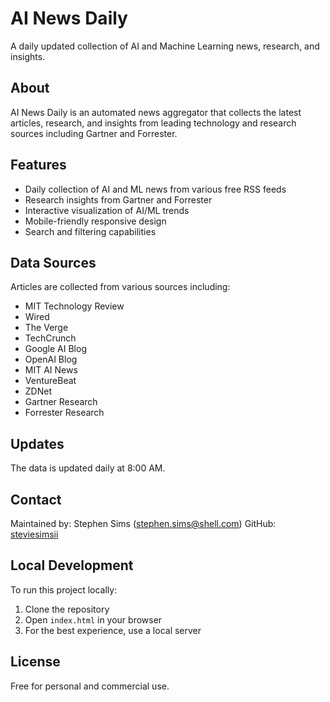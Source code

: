 # AI News Daily

A daily updated collection of AI and Machine Learning news, research, and insights.

## About

AI News Daily is an automated news aggregator that collects the latest articles, research, and insights from leading technology and research sources including Gartner and Forrester.

## Features

- Daily collection of AI and ML news from various free RSS feeds
- Research insights from Gartner and Forrester
- Interactive visualization of AI/ML trends
- Mobile-friendly responsive design
- Search and filtering capabilities

## Data Sources

Articles are collected from various sources including:
- MIT Technology Review
- Wired
- The Verge
- TechCrunch
- Google AI Blog
- OpenAI Blog
- MIT AI News
- VentureBeat
- ZDNet
- Gartner Research
- Forrester Research

## Updates

The data is updated daily at 8:00 AM.

## Contact

Maintained by: Stephen Sims (stephen.sims@shell.com)
GitHub: [steviesimsii](https://github.com/steviesimsii)

## Local Development

To run this project locally:

1. Clone the repository
2. Open `index.html` in your browser
3. For the best experience, use a local server

## License

Free for personal and commercial use.
